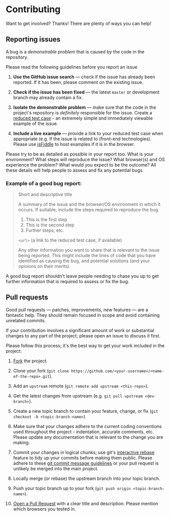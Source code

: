 Contributing
============

Want to get involved? Thanks! There are plenty of ways
you can help!


## Reporting issues

A bug is a _demonstrable problem_ that is caused by the code in the
repository.

Please read the following guidelines before you report an issue

1. **Use the GitHub issue search** &mdash; check if the issue has already been
   reported. If it has been, please comment on the existing issue.

2. **Check if the issue has been fixed** &mdash; the latest `master` or
   development branch may already contain a fix.

3. **Isolate the demonstrable problem** &mdash; make sure that the code in the
   project's repository is _definitely_ responsible for the issue. Create a
   [reduced test case](http://css-tricks.com/6263-reduced-test-cases/) - an
   extremely simple and immediately viewable example of the issue.

4. **Include a live example** &mdash; provide a link to your reduced test case
   when appropriate (e.g. if the issue is related to (front-end technologies).
   Please use [jsFiddle](http://jsfiddle.net) to host examples if it is in the browser.

Please try to be as detailed as possible in your report too. What is your
environment? What steps will reproduce the issue? What browser(s) and OS
experience the problem? What would you expect to be the outcome? All these
details will help people to assess and fix any potential bugs.

### Example of a good bug report:

> Short and descriptive title
>
> A summary of the issue and the browser/OS environment in which it occurs. If
> suitable, include the steps required to reproduce the bug.
>
> 1. This is the first step
> 2. This is the second step
> 3. Further steps, etc.
>
> `<url>` (a link to the reduced test case, if available)
>
> Any other information you want to share that is relevant to the issue being
> reported. This might include the lines of code that you have identified as
> causing the bug, and potential solutions (and your opinions on their
> merits).

A good bug report shouldn't leave people needing to chase you up to get further
information that is required to assess or fix the bug.

## Pull requests

Good pull requests — patches, improvements, new features — are a fantastic
help. They should remain focused in scope and avoid containing unrelated
commits.

If your contribution involves a significant amount of work or substantial
changes to any part of the project, please open an issue to discuss it first.

Please follow this process; it's the best way to get your work included in the
project:

1. [Fork](http://help.github.com/fork-a-repo/) the project.

2. Clone your fork (`git clone
   https://github.com/<your-username>/<name-of-the-repo>.git`).

3. Add an `upstream` remote (`git remote add upstream
   <this-repo>`).

4. Get the latest changes from upstream (e.g. `git pull upstream
   <dev-branch>`).

5. Create a new topic branch to contain your feature, change, or fix (`git
   checkout -b <topic-branch-name>`).

6. Make sure that your changes adhere to the current coding conventions used
   throughout the project - indentation, accurate comments, etc. Please update
   any documentation that is relevant to the change you are making.

7. Commit your changes in logical chunks; use git's [interactive
   rebase](https://help.github.com/articles/interactive-rebase) feature to tidy
   up your commits before making them public. Please adhere to these [git commit
   message
   guidelines](http://tbaggery.com/2008/04/19/a-note-about-git-commit-messages.html)
   or your pull request is unlikely be merged into the main project.

8. Locally merge (or rebase) the upstream branch into your topic branch.

9. Push your topic branch up to your fork (`git push origin
   <topic-branch-name>`).

10. [Open a Pull Request](http://help.github.com/send-pull-requests/) with a
    clear title and description. Please mention which browsers you tested in.
